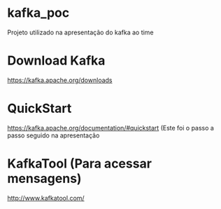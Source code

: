 # kafka_poc
Projeto utilizado na apresentação do kafka ao time

# Download Kafka
https://kafka.apache.org/downloads

# QuickStart
https://kafka.apache.org/documentation/#quickstart
(Este foi o passo a passo seguido na apresentação

# KafkaTool (Para acessar mensagens)
http://www.kafkatool.com/




